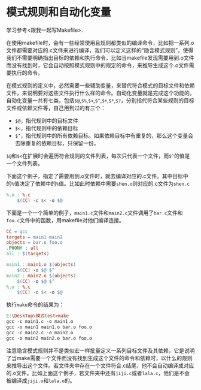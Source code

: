 # 模式规则和自动化变量

学习参考<跟我一起写Makefile>.

在使用makefile时，会有一些经常使用且规则都类似的编译命令，比如把一系列.o文件都需要对应的.c文件来进行编译，我们可以定义这样的“隐含模式规则”，使得我们不需要明确指出目标的依赖和执行命令，比如当makefile发现需要用到.o文件而没有找到时，它会自动按照模式规则中的规定的命令，来推导生成这个.o文件需要执行的命令。

在模式规则的定义中，必然需要一些辅助变量，来替代符合模式的目标文件和依赖文件，来说明要对这些文件执行什么样的命令。自动化变量就是完成这个功能的。自动化变量一共有七类，包括`$@`,`$%`,`$<`,`$^`,`$+`,`$*`,`$?`，分别指代符合某些规则的目标文件或依赖文件等，自己用到过的有三个：

- `$@`，指代规则中的目标文件
- `$<`，指代规则中的依赖目标
- `$^`，指代规则中的所有依赖目标。如果依赖目标中有重复的，那么这个变量会去除重复的依赖目标，只保留一份。

`$@`和`$<`在扩展时会遍历符合规则的文件列表，每次只代表一个文件，而`$^`的值是一个文件列表。

下面这个例子，指定了需要用到.o文件时，就去编译对应的.c文件。其中目标中的`%`值决定了依赖中的`%`值。比如此时依赖中需要`shen.o`则对应的.c文件为`shen.c`

```makefile
%.o : %.c
	$(CC) -c $< -o $@
```

下面是一个一个简单的例子，`main1.c`文件和`main2.c`文件调用了`bar.c`文件和`foo.c`文件中的函数，用makefile对他们编译连接。

```makefile
CC = gcc
targets = main1 main2
objects = bar.o foo.o 
.PHONY : all
all : $(targets)

main1 : main1.o $(objects)
	$(CC) -o $@ $^
main2 : main2.o $(objects)
	$(CC) -o $@ $^
%.o : %.c
	$(CC) -c $< -o $@
```

执行`make`命令的结果为：

```makefile
E:\DeskTop\模式test>make
gcc -c main1.c -o main1.o
gcc -o main1 main1.o bar.o foo.o
gcc -c main2.c -o main2.o
gcc -o main2 main2.o bar.o foo.o
```

注意隐含模式规则并不是类似宏一样批量定义一系列目标文件及其依赖，它是说明了当make需要一个文件而没有找到生成这个文件的命令和依赖时，以什么的规则来推导出这个文件。若文件夹中存在一个文件符合.c结尾，他不会自动编译成对应的.o文件。比如上面这个例子，若文件夹中还有`jiji.c`或者`lala.c`，他们是不会被编译成`jiji.o`和`lala.o`的。

